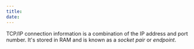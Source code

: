 ```yaml
---
title: 
date: 
---
```


TCP/IP connection information is a combination of the IP address and port number. It's stored in RAM and is known as a *socket pair* or *endpoint*.

